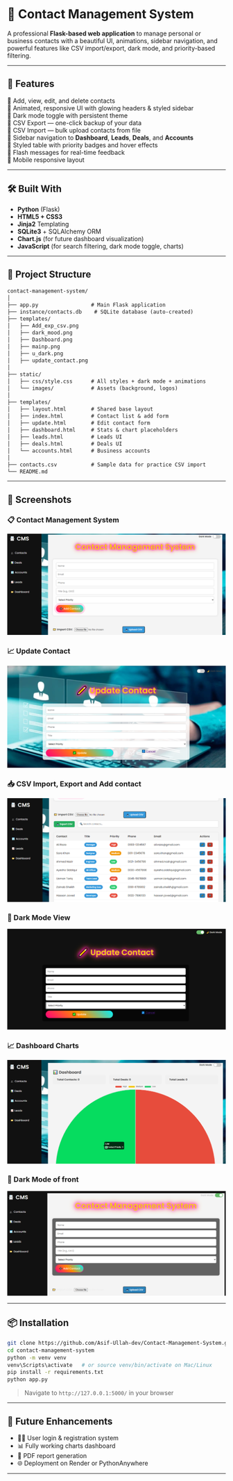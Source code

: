 # 📇 Contact Management System

A professional **Flask-based web application** to manage personal or business contacts with a beautiful UI, animations, sidebar navigation, and powerful features like CSV import/export, dark mode, and priority-based filtering.

---

## 🚀 Features

🔹 Add, view, edit, and delete contacts  
🔹 Animated, responsive UI with glowing headers & styled sidebar  
🔹 Dark mode toggle with persistent theme  
🔹 CSV Export — one-click backup of your data  
🔹 CSV Import — bulk upload contacts from file  
🔹 Sidebar navigation to **Dashboard**, **Leads**, **Deals**, and **Accounts**  
🔹 Styled table with priority badges and hover effects  
🔹 Flash messages for real-time feedback  
🔹 Mobile responsive layout

---

## 🛠️ Built With

- **Python** (Flask)
- **HTML5 + CSS3**
- **Jinja2** Templating
- **SQLite3** + SQLAlchemy ORM
- **Chart.js** (for future dashboard visualization)
- **JavaScript** (for search filtering, dark mode toggle, charts)

---

## 📁 Project Structure

```
contact-management-system/
│
├── app.py                 # Main Flask application
├── instance/contacts.db    # SQLite database (auto-created)
├── templates/
│   ├── Add_exp_csv.png
│   ├── dark_mood.png
│   ├── Dashboard.png
│   ├── mainp.png
│   ├── u_dark.png
│   ├── update_contact.png
│
├── static/
│   ├── css/style.css      # All styles + dark mode + animations
│   └── images/            # Assets (background, logos)
│
├── templates/
│   ├── layout.html        # Shared base layout
│   ├── index.html         # Contact list & add form
│   ├── update.html        # Edit contact form
│   ├── dashboard.html     # Stats & chart placeholders
│   ├── leads.html         # Leads UI
│   ├── deals.html         # Deals UI
│   └── accounts.html      # Business accounts
│
├── contacts.csv           # Sample data for practice CSV import
└── README.md              
```

---

## 📸 Screenshots

### 📋 Contact Management System
![Contact Management System](screenshots/mainp.png)

### 📈 Update Contact
![Update Contact](screenshots/update_contact.png)

### 📥 CSV Import, Export and Add contact
![CSV Import, Export and Add contact](screenshots/Add_exp_csv.png)

### 🌙 Dark Mode View
![Dark Mode View](screenshots/u_dark.png)

### 📈 Dashboard Charts
![Dashboard Charts](screenshots/dashboard.png)

### 🌙 Dark Mode of front
![Dark Mode of front](screenshots/dark_mood.png)


---

## 📦 Installation

```bash
git clone https://github.com/Asif-Ullah-dev/Contact-Management-System.git
cd contact-management-system
python -m venv venv
venv\Scripts\activate   # or source venv/bin/activate on Mac/Linux
pip install -r requirements.txt
python app.py
```

> Navigate to `http://127.0.0.1:5000/` in your browser

---

## 🧩 Future Enhancements

- 🧑‍💼 User login & registration system  
- 📊 Fully working charts dashboard  
- 🧾 PDF report generation  
- 🌐 Deployment on Render or PythonAnywhere

---


